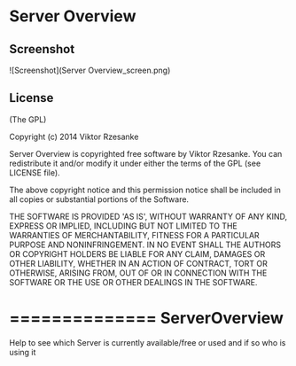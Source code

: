 Server Overview
===========


Screenshot
----------

![Screenshot](Server Overview_screen.png)


License
-------

(The GPL)

Copyright (c) 2014 Viktor Rzesanke

Server Overview is copyrighted free software by Viktor Rzesanke.
You can redistribute it and/or modify it under either the terms of the GPL
(see LICENSE file).

The above copyright notice and this permission notice shall be
included in all copies or substantial portions of the Software.

THE SOFTWARE IS PROVIDED 'AS IS', WITHOUT WARRANTY OF ANY KIND,
EXPRESS OR IMPLIED, INCLUDING BUT NOT LIMITED TO THE WARRANTIES OF
MERCHANTABILITY, FITNESS FOR A PARTICULAR PURPOSE AND NONINFRINGEMENT.
IN NO EVENT SHALL THE AUTHORS OR COPYRIGHT HOLDERS BE LIABLE FOR ANY
CLAIM, DAMAGES OR OTHER LIABILITY, WHETHER IN AN ACTION OF CONTRACT,
TORT OR OTHERWISE, ARISING FROM, OUT OF OR IN CONNECTION WITH THE
SOFTWARE OR THE USE OR OTHER DEALINGS IN THE SOFTWARE.


==============
ServerOverview
==============

Help to see which Server is currently available/free or used and if so who is using it

